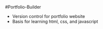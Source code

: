 #Portfolio-Builder
- Version control for portfolio website
- Basis for learning html, css, and javascript
